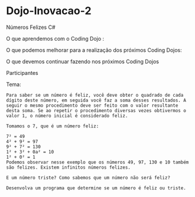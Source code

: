 # Dojo-Inovacao-2
Números Felizes C#

O que aprendemos com o Coding Dojo :


O que podemos melhorar para a realização dos próximos Coding Dojos:


O que devemos continuar fazendo nos próximos Coding Dojos

Participantes


Tema:
    
    Para saber se um número é feliz, você deve obter o quadrado de cada dígito deste número, em seguida você faz a soma desses resultados. A seguir o mesmo procedimento deve ser feito com o valor resultante desta soma. Se ao repetir o procedimento diversas vezes obtivermos o valor 1, o número inicial é considerado feliz.

	Tomamos o 7, que é um número feliz:

	7² = 49
	4² + 9² = 97
	9² + 7² = 130
	1² + 3² + 0a² = 10
	1² + 0² = 1
	Podemos observar nesse exemplo que os números 49, 97, 130 e 10 também são felizes. Existem infinitos números felizes.

	E um número triste? Como sabemos que um número não será feliz?

	Desenvolva um programa que determine se um número é feliz ou triste. 



 
